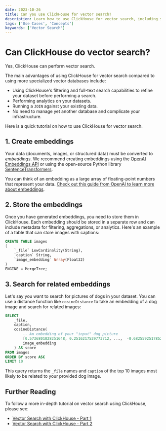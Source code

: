 ```yaml
---
date: 2023-10-26
title: Can you use ClickHouse for vector search?
description: Learn how to use ClickHouse for vector search, including storing embeddings and searching with distance functions like cosine similarity.
tags: ['Use Cases', 'Concepts']
keywords: ['Vector Search']
---
```


# Can ClickHouse do vector search?

Yes, ClickHouse can perform vector search. 

<!-- truncate -->

The main advantages of using ClickHouse for vector search compared to using more specialized vector databases include:

- Using ClickHouse's filtering and full-text search capabilities to refine your dataset before performing a search.
- Performing analytics on your datasets.
- Running a `JOIN` against your existing data.
- No need to manage yet another database and complicate your infrastructure.

Here is a quick tutorial on how to use ClickHouse for vector search.

## 1. Create embeddings

Your data (documents, images, or structured data) must be converted to _embeddings_. We recommend creating embeddings using the [OpenAI Embeddings API](https://platform.openai.com/docs/api-reference/embeddings) or using the open-source Python library [SentenceTransformers](https://www.sbert.net/).

You can think of an embedding as a large array of floating-point numbers that represent your data. [Check out this guide from OpenAI to learn more about embeddings](https://platform.openai.com/docs/guides/embeddings/what-are-embeddings).

## 2. Store the embeddings

Once you have generated embeddings, you need to store them in ClickHouse. Each embedding should be stored in a separate row and can include metadata for filtering, aggregations, or analytics. Here's an example of a table that can store images with captions:

```sql
CREATE TABLE images
(
	`_file` LowCardinality(String),
	`caption` String,
	`image_embedding` Array(Float32)
)
ENGINE = MergeTree;
```

## 3. Search for related embeddings

Let's say you want to search for pictures of dogs in your dataset. You can use a distance function like `cosineDistance` to take an embedding of a dog image and search for related images:

```sql
SELECT
    _file,
	caption,
	cosineDistance(
        -- An embedding of your "input" dog picture
        [0.5736801028251648, 0.2516217529773712, ...,  -0.6825592517852783],
        image_embedding
    ) AS score
FROM images
ORDER BY score ASC
LIMIT 10
```

This query returns the `_file` names and `caption` of the top 10 images most likely to be related to your provided dog image.

## Further Reading

To follow a more in-depth tutorial on vector search using ClickHouse, please see:

- [Vector Search with ClickHouse - Part 1
  ](https://clickhouse.com/blog/vector-search-clickhouse-p1)
- [Vector Search with ClickHouse - Part 2
  ](https://clickhouse.com/blog/vector-search-clickhouse-p2)
